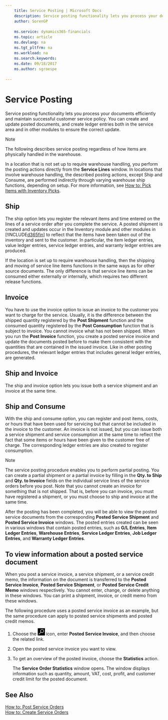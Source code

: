 ```yaml
---
    title: Service Posting | Microsoft Docs
    description: Service posting functionality lets you process your documents efficiently and maintain successful customer service policy. You can create and update posted documents, and create ledger entries both in the service area and in other modules to ensure the correct update.
    author: SorenGP

    ms.service: dynamics365-financials
    ms.topic: article
    ms.devlang: na
    ms.tgt_pltfrm: na
    ms.workload: na
    ms.search.keywords:
    ms.date: 09/18/2017
    ms.author: sgroespe

---
```

# Service Posting
Service posting functionality lets you process your documents efficiently and maintain successful customer service policy. You can create and update posted documents, and create ledger entries both in the service area and in other modules to ensure the correct update.  

> [!NOTE]  
>  The following describes service posting regardless of how items are physically handled in the warehouse.  
>   
>  In a location that is not set up to require warehouse handling, you perform the posting actions directly from the **Service Lines** window. In locations that involve warehouse handling, the described posting actions, except Ship and Consume, are performed indirectly through varying warehouse ship functions, depending on setup. For more information, see [How to: Pick Items with Inventory Picks](warehouse-how-to-pick-items-with-inventory-picks.md).  

## Ship  
The ship option lets you register the relevant items and time entered on the lines of a service order after you complete the service. A posted shipment is created and updates occur in the Inventory module and other modules in [!INCLUDE[d365fin](includes/d365fin_md.md)] to reflect that the items have been taken out of the inventory and sent to the customer. In particular, the item ledger entries, value ledger entries, service ledger entries, and warranty ledger entries are produced.  

If the location is set up to require warehouse handling, then the shipping and moving of service line items functions in the same ways as for other source documents. The only difference is that service line items can be consumed either externally or internally, which requires two different release functions.

## Invoice  
You have to use the invoice option to issue an invoice to the customer you want to charge for the service. Usually, it is the difference between the shipped quantity registered by the **Post Shipment** function and the consumed quantity registered by the **Post Consumption** function that is subject to invoice. You cannot invoice what has not been shipped. When you run the **Post Invoice** function, you create a posted service invoice and update the documents posted before to make them consistent with the quantities that are contained in the issued invoice. Like in other posting procedures, the relevant ledger entries that includes general ledger entries, are generated.  

## Ship and Invoice  
The ship and invoice option lets you issue both a service shipment and an invoice at the same time.  

## Ship and Consume  
With the ship and consume option, you can register and post items, costs, or hours that have been used for servicing but that cannot be included in the invoice to the customer. An invoice is not issued, but you can issue both a service shipment and service consumption at the same time to reflect the fact that some items or hours have been given to the customer free of charge. The corresponding ledger entries are also created to register consumption.  

> [!NOTE]  
>  The service posting procedure enables you to perform partial posting. You can create a partial shipment or a partial invoice by filling in the **Qty. to Ship** and **Qty. to Invoice** fields on the individual service lines of the service orders before you post. Note that you cannot create an invoice for something that is not shipped. That is, before you can invoice, you must have registered a shipment, or you must choose to ship and invoice at the same time.  

After the posting has been completed, you will be able to view the posted service documents from the corresponding **Posted Service Shipment** and **Posted Service Invoice** windows. The posted entries created can be seen in various windows that contain posted entries, such as **G/L Entries**, **Item Ledger Entries**, **Warehouse Entries**, **Service Ledger Entries**, **Job Ledger Entries**, and **Warranty Ledger Entries**.  

## To view information about a posted service document  
When you post a service invoice, a service shipment, or a service credit memo, the information on the document is transferred to the **Posted Service Invoice**, **Posted Service Shipment**, or **Posted Service Credit Memo** windows respectively. You cannot enter, change, or delete anything in these windows. You can print a shipment, invoice, or credit memo from these windows.  

The following procedure uses a posted service invoice as an example, but the same procedure can apply to posted service shipments and posted credit memos.  

1. Choose the ![Search for Page or Report](media/ui-search/search_small.png "Search for Page or Report icon") icon, enter **Posted Service Invoice**, and then choose the related link.  
2. Open the posted service invoice you want to view.  
3. To get an overview of the posted invoice, choose the **Statistics** action.  

    The **Service Order Statistics** window opens. The window displays information such as quantity, amount, VAT, cost, profit, and customer credit limit for the posted document.

## See Also  
[How to: Post Service Orders](service-how-to-post-service-orders.md)   
[How to: Create Service Orders](service-how-to-create-service-orders.md)
